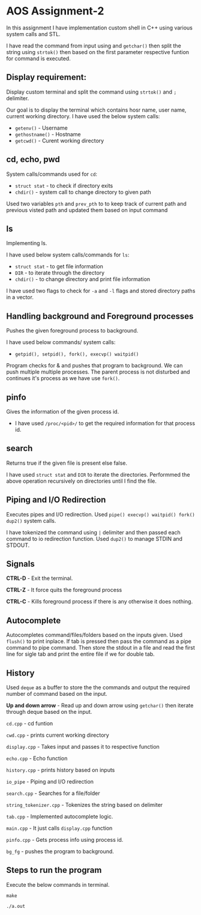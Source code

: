 # AOS Assignment-2

In this assignment I have implementation custom shell in C++ using various system calls and STL.

I have read the command from input using and ```getchar()``` then split the string using ```strtok()``` then based on the first parameter respective funtion for command is executed. 

**Display requirement:**
- 

Display custom terminal and split the command using ```strtok()``` and ```;``` delimiter.


Our goal is to display the terminal which contains hosr name, user name, current working directory. I have used the below system calls:

- ```getenv()``` - Username
- ```gethostname()``` - Hostname
- ```getcwd()``` - Curent working directory 

**cd, echo, pwd**
- 

System calls/commands used for ```cd```:

- ```struct stat``` - to check if directory exits
- ```chdir()``` - system call to change directory to given path

Used two variables ```pth``` and ```prev_pth``` to to keep track of current path and previous visted path and updated them based on input command

**ls**
- 

Implementing ls.

I have used below system calls/commands for ```ls```:

- ```struct stat``` - to get file information
- ```DIR``` - to iterate through the directory
- ```chdir()``` - to change directory and print file information

I have used two flags to check for ```-a``` and ```-l``` flags and stored directory paths in a vector.

**Handling background and Foreground processes**
- 

Pushes the given foreground process to background.

I have used below commands/ system calls:

- ```getpid(), setpid(), fork(), execvp() waitpid()```

Program checks for & and pushes that program to background. We can push multiple multiple processes. The parent process is not disturbed and continues it's process as we have use ```fork()```.

**pinfo**
- 
Gives the information of the given process id.

- I have used ```/proc/<pid>/``` to get the required information for that process id.

**search**
- 

Returns true if the given file is present else false.

I have used ```struct stat``` and ```DIR``` to iterate the directories. Performmed the above operation recursively on directories until I find the file.

**Piping and I/O Redirection**
- 
Executes pipes and I/O redirection. Used ```pipe() execvp() waitpid() fork() dup2()``` system calls. 

I have tokenized the command using ```|``` delimiter and then passed each command to io redirection function. Used ```dup2()``` to manage STDIN and STDOUT.

**Signals**
- 
**CTRL-D** - Exit the terminal.

**CTRL-Z** - It force quits the foreground process

**CTRL-C** - Kills foreground process if there is any otherwise it does nothing.

**Autocomplete**
- 
Autocompletes command/files/folders based on the inputs given. Used ```flush()``` to print inplace. 
If tab is pressed then pass the command as a pipe command to pipe command. Then store the stdout in a file and read the first line for sigle tab and print the entire file if we for double tab.

**History**
- 

Used ```deque``` as a buffer to store the the commands and output the required number of command based on the input.

**Up and down arrow** - Read up and down arrow using ```getchar()``` then iterate through deque based on the input.

```cd.cpp``` - cd funtion

```cwd.cpp``` - prints current working directory

```display.cpp``` - Takes input and passes it to respective function

```echo.cpp``` - Echo function

```history.cpp``` - prints history based on inputs

```io_pipe``` - Piping and I/O redirection

```search.cpp``` - Searches for a file/folder

```string_tokenizer.cpp``` - Tokenizes the string based on delimiter

```tab.cpp``` - Implemented autocomplete logic.

```main.cpp``` - It just calls ```display.cpp``` function

```pinfo.cpp``` - Gets process info using process id.

```bg_fg``` - pushes the program to background.

**Steps to run the program**
- 

Execute the below commands in terminal.

```make```

```./a.out```